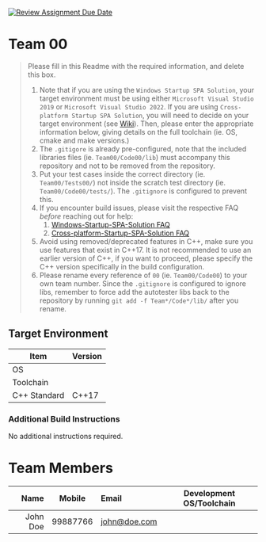 [![Review Assignment Due Date](https://classroom.github.com/assets/deadline-readme-button-24ddc0f5d75046c5622901739e7c5dd533143b0c8e959d652212380cedb1ea36.svg)](https://classroom.github.com/a/B246QqbV)
# Team 00

> Please fill in this Readme with the required information, and delete this box.
>
> 1. Note that if you are using the `Windows Startup SPA Solution`, your target environment must be using either `Microsoft Visual Studio 2019` or `Microsoft Visual Studio 2022`.
>   If you are using `Cross-platform Startup SPA Solution`, you will need to decide on your target environment (see [Wiki](https://nus-cs3203.github.io/course-website/contents/tools/version-control-repository.html)).
>   Then, please enter the appropriate information below, giving details on the full toolchain (ie. OS, cmake and make versions.)
> 2. The `.gitigore` is already pre-configured, note that the included libraries files (ie. `Team00/Code00/lib`) must accompany this repository and not to be removed from the repository.
> 3. Put your test cases inside the correct directory (ie. `Team00/Tests00/`) not inside the scratch test directory (ie. `Team00/Code00/tests/`). The `.gitignore` is configured to prevent this.
> 4. If you encounter build issues, please visit the respective FAQ *before* reaching out for help:
>     1. [Windows-Startup-SPA-Solution FAQ](https://nus-cs3203.github.io/course-website/contents/tools/windows-spa.html#faq)
>     2. [Cross-platform-Startup-SPA-Solution FAQ](https://nus-cs3203.github.io/course-website/contents/tools/cross-platform-spa.html#faq)
> 5. Avoid using removed/deprecated features in C++, make sure you use features that exist in C++17. It is not recommended to use an earlier version of C++, if you want to proceed, please specify the C++ version specifically in the build configuration.
> 6. Please rename every reference of `00` (ie. `Team00/Code00`) to your own team number. Since the `.gitignore` is configured to ignore libs, remember to force add the autotester libs back to the repository by running `git add -f Team*/Code*/lib/` after you rename.

## Target Environment

Item | Version
-|-
OS |
Toolchain |
C++ Standard | C++17

### Additional Build Instructions

No additional instructions required.

# Team Members

Name | Mobile | Email | Development OS/Toolchain
-:|:-:|:-|-|
John Doe | 99887766 | john@doe.com | 
